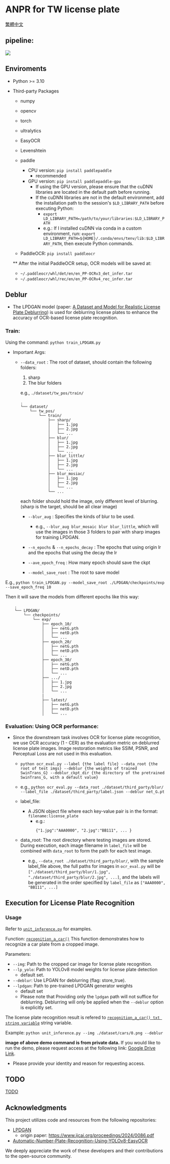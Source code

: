 # ANPR for TW license plate

[繁體中文](./docs/readme_cht.md)

## pipeline:
<img src="./docs/anplr.png">

## Enviroments
- Python >= 3.10
- Third-party Packages
    - numpy
    - opencv
    - torch
    - ultralytics
    - EasyOCR
    - Levenshtein
    - paddle
        - CPU version: ```pip install paddlepaddle``` 
            - recommended
        - GPU version: ```pip install paddlepaddle-gpu```
            - If using the GPU version, please ensure that the cuDNN libraries are located in the default path before running.
            - If the cuDNN libraries are not in the default environment, add the installation path to the session's `$LD_LIBRARY_PATH` before executing Python:
                - ```export LD_LIBRARY_PATH=/path/to/your/libraries:$LD_LIBRARY_PATH```
                - e.g.: If I installed cuDNN via conda in a custom environment, run: ```export LD_LIBRARY_PATH=${HOME}/.conda/envs/tenv/lib:$LD_LIBRARY_PATH```, then execute Python commands.

    - PaddleOCR: ```pip install paddleocr```

    ** After the initial PaddleOCR setup, OCR models will be saved at:

    - ```~/.paddleocr/whl/det/en/en_PP-OCRv3_det_infer.tar```
    - ```~/.paddleocr/whl/rec/en/en_PP-OCRv4_rec_infer.tar```

## Deblur
- The LPDGAN model (paper: [A Dataset and Model for Realistic License Plate Deblurring](https://www.ijcai.org/proceedings/2024/0086.pdf)) is used for deblurring license plates to enhance the accuracy of OCR-based license plate recognition.
### Train:
Using the command: ```python train_LPDGAN.py```

- Important Args:
  - ```--data_root``` : The root of dataset, should contain the following folders:
    1.  sharp
    2.  The blur folders
   
    e.g., ```./dataset/tw_pos/train/```
    ```
    .
    └── dataset/
        └── tw_pos/
            └── train/
                ├── sharp/
                │   ├── 1.jpg
                │   ├── 2.jpg
                │   └── ...
                ├── blur/
                │   ├── 1.jpg
                │   ├── 2.jpg
                │   └── ...
                ├── blur_little/
                │   ├── 1.jpg
                │   ├── 2.jpg
                │   └── ...
                ├── blur_mosiac/
                │   ├── 1.jpg
                │   ├── 2.jpg
                │   └── ...
                └── ...
    ```
    
    each folder should hold the image, only different level of blurring. 
    (sharp is the target, should be all clear image)
    
    - ```--blur_aug``` : Specifies the kinds of blur to be used.

        - e.g., ```--blur_aug blur_mosaic blur blur_little```, which will use the images in those 3 folders to pair with sharp images for training LPDGAN.
    
    - ```--n_epochs``` & ```--n_epochs_decay``` :
        The epochs that using origin lr and the epochs that using the decay the lr
    - ```--ave_epoch_freq``` :
        How many epoch should save the ckpt
    
    - ```--model_save_root``` :
        The root to save model


E.g., ```python train_LPDGAN.py --model_save_root ./LPDGAN/checkpoints/exp --save_epoch_freq 10```

Then it will save the models from different epochs like this way:
```
    .
    └── LPDGAN/
        └── checkpoints/
            └── exp/
                ├── epoch_10/
                │   ├── netG.pth
                │   ├── netD.pth
                │   └── ...
                ├── epoch_20/
                │   ├── netG.pth
                │   ├── netD.pth
                │   └── ...
                ├── epoch_30/
                │   ├── netG.pth
                │   ├── netD.pth
                │   └── ...
                ├── .../
                │   ├── 1.jpg
                │   ├── 2.jpg
                │   └── ...
                |
                ├── latest/
                │   ├── netG.pth
                │   ├── netD.pth
                │   └── ...
``` 

### Evaluation: Using OCR performance:
  - Since the downstream task involves OCR for license plate recognition, we use OCR accuracy (1 - CER) as the evaluation metric on deblurred license plate images. Image restoration metrics like SSIM, PSNR, and Perceptual Loss are not used in this evaluation.
    - ```python ocr_eval.py --label {the label file} --data_root {the root of test imgs} --deblur {the weights of trained SwinTrans_G} --deblur_ckpt_dir {the directory of the pretrained SwinTrans_G, with a default value}```
    
    - e.g., ```python ocr_eval.py --data_root ./dataset/third_party/blur/ --label_file ./dataset/third_party/label.json --deblur net_G.pt```

    - label_file:
      - A JSON object file where each key-value pair is in the format: ```filename:license_plate```
        - e.g.: 
            ```
            {"1.jpg":"AAA0000", "2.jpg":"BB111", ... }
            ```
    - data_root: The root directory where testing images are stored. During execution, each image filename in ```label_file``` will be combined with ```data_root``` to form the path for each test image.
        - e.g., ```--data_root ./dataset/third_party/blur/```, with the sample label_file above, the full paths for images in ```ocr_eval.py``` will be ```["./dataset/third_party/blur/1.jpg", "./dataset/third_party/blur/2.jpg", ...]```, and the labels will be generated in the order specified by ```label_file``` as ```["AAA0000", "BB111", ...]```

## Execution for License Plate Recognition
### Usage
Refer to [```unit_inference.py```](./unit_inference.py) for examples.

Function: [```recognition_a_car()```](./unit_inference.py#L14)
This function demonstrates how to recognize a car plate from a cropped image.

Parameters:
- ```--img```: Path to the cropped car image for license plate recognition.
- ```--lp_yolo```: Path to YOLOv8 model weights for license plate detection 
    - default set.
- ```--deblur```: Use LPGAN for deblurring (flag: store_true).
- ```--lpdgan```: Path to pre-trained LPDGAN generator weights 
    - default set
    - Please note that Providing only the `lpdgan` path will not suffice for deblurring. Deblurring will only be applied when the `--deblur` option is explicitly set. 
    

The license plate recognition result is refered to [```recognition_a_car() txt string variable```](./unit_inference.py#L45) string variable.

Example:
```python unit_inference.py --img ./dataset/cars/0.png --deblur```

**image of above demo command is from private data.** If you would like to run the demo, please request access at the following link: [Google Drive Link](https://drive.google.com/file/d/1W7kjO5eJXpqG11BtDkuL0MsdQdxB7SL2/view?usp=sharing).
- Please provide your identity and reason for requesting access.

## TODO
[TODO](./docs/TODO.md)

## Acknowledgments

This project utilizes code and resources from the following repositories:

- [LPDGAN](https://github.com/haoyGONG/LPDGAN.git)
    - origin paper: https://www.ijcai.org/proceedings/2024/0086.pdf
- [Automatic-Number-Plate-Recognition-Using-YOLOv8-EasyOCR](https://github.com/ANPR-ORG/Automatic-Number-Plate-Recognition-Using-YOLOv8-EasyOCR.git)

We deeply appreciate the work of these developers and their contributions to the open-source community.